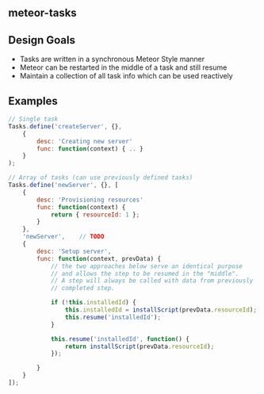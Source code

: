 ## meteor-tasks

## Design Goals

* Tasks are written in a synchronous Meteor Style manner
* Meteor can be restarted in the middle of a task and still resume
* Maintain a collection of all task info which can be used reactively

## Examples

```js
// Single task
Tasks.define('createServer', {},
	{
		desc: 'Creating new server'
		func: function(context) { .. }
	}
);

// Array of tasks (can use previously defined tasks)
Tasks.define('newServer', {}, [
	{
		desc: 'Provisioning resources'
		func: function(context) {
			return { resourceId: 1 };
		}
	},
	'newServer',	// TODO
	{
		desc: 'Setup server',
		func: function(context, prevData) {
			// the two approaches below serve an identical purpose
			// and allows the step to be resumed in the "middle".
			// A step will always be called with data from previously
			// completed step.

			if (!this.installedId) {
				this.installedId = installScript(prevData.resourceId);
				this.resume('installedId');
			}

			this.resume('installedId', function() {
				return installScript(prevData.resourceId);
			});

		}
	}
]);
```
